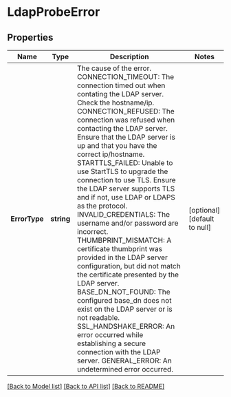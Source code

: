 # LdapProbeError

## Properties
Name | Type | Description | Notes
------------ | ------------- | ------------- | -------------
**ErrorType** | **string** | The cause of the error. CONNECTION_TIMEOUT: The connection timed out when contating the                     LDAP server. Check the hostname/ip. CONNECTION_REFUSED: The connection was refused when contacting the                     LDAP server. Ensure that the LDAP server is                     up and that you have the correct ip/hostname. STARTTLS_FAILED: Unable to use StartTLS to upgrade the                  connection to use TLS. Ensure the LDAP server                  supports TLS and if not, use LDAP or LDAPS                  as the protocol. INVALID_CREDENTIALS: The username and/or password are incorrect. THUMBPRINT_MISMATCH: A certificate thumbprint was provided in the                      LDAP server configuration, but did not match                      the certificate presented by the LDAP server. BASE_DN_NOT_FOUND: The configured base_dn does not                    exist on the LDAP server or is not                    readable. SSL_HANDSHAKE_ERROR: An error occurred while establishing a secure                      connection with the LDAP server. GENERAL_ERROR: An undetermined error occurred.  | [optional] [default to null]

[[Back to Model list]](../README.md#documentation-for-models) [[Back to API list]](../README.md#documentation-for-api-endpoints) [[Back to README]](../README.md)


